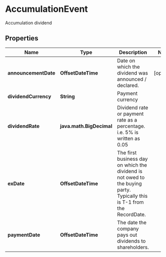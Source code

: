 

# AccumulationEvent

Accumulation dividend

## Properties

| Name | Type | Description | Notes |
|------------ | ------------- | ------------- | -------------|
|**announcementDate** | **OffsetDateTime** | Date on which the dividend was announced / declared. |  [optional] |
|**dividendCurrency** | **String** | Payment currency |  |
|**dividendRate** | **java.math.BigDecimal** | Dividend rate or payment rate as a percentage. i.e. 5% is written as 0.05 |  |
|**exDate** | **OffsetDateTime** | The first business day on which the dividend is not owed to the buying party.  Typically this is T-1 from the RecordDate. |  |
|**paymentDate** | **OffsetDateTime** | The date the company pays out dividends to shareholders. |  |



